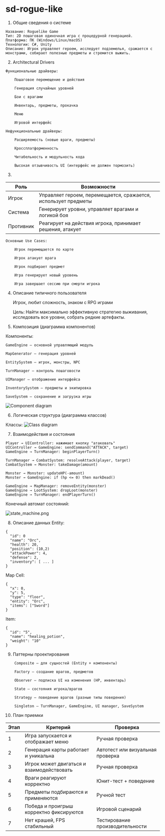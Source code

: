# sd-rogue-like

1. Общие сведения о системе
```
Название: Roguelike Game
Тип: 2D пошаговая одиночная игра с процедурной генерацией.
Платформа: ПК (Windows/Linux/macOS)
Технологии: C#, Unity
Описание: Игрок управляет героем, исследует подземелья, сражается с монстрами, собирает полезные предметы и стремится выжить.
```

2. Architectural Drivers

```
Функциональные драйверы:

    Пошаговое перемещение и действия

    Генерация случайных уровней

    Бои с врагами

    Инвентарь, предметы, прокачка
    
    Меню

    Игровой интерфейс
```
```
Нефункциональные драйверы:

    Расширяемость (новые враги, предметы)

    Кроссплатформенность

    Читабельность и модульность кода

    Высокая отзывчивость UI (интерфейс не должен тормозить)
```
3. 
| Роль          | Возможности                                                       |
|---------------|--------------------------------------------------------------------|
| Игрок         | Управляет героем, перемещается, сражается, использует предметы    |
| Система       | Генерирует уровни, управляет врагами и логикой боя                |
| Противник  | Реагирует на действия игрока, принимает решения, атакует                |

```
Основные Use Cases:

    Игрок перемещается по карте

    Игрок атакует врага

    Игрок подбирает предмет

    Игра генерирует новый уровень

    Игра завершает сессию при смерти игрока
```
4. Описание типичного пользователя

    Игрок, любит сложность, знаком с RPG играми

    Цель: Найти максимально эффективную стратегию выживания, исследовать все уровни, собрать редкие артефакты.

5. Композиция (диаграмма компонентов)

Компоненты:

    GameEngine — основной управляющий модуль

    MapGenerator — генерация уровней

    EntitySystem — игрок, монстры, NPC

    TurnManager — контроль пошаговости

    UIManager — отображение интерфейса

    InventorySystem — предметы и экипировка

    SaveSystem — сохранение и загрузка игры

![Component diagram](https://github.com/lilyreber/sd-rogue-like/blob/main/diagrams/components.png)

6. Логическая структура (диаграмма классов)

Классы:
![Class diagram](https://github.com/lilyreber/sd-rogue-like/blob/main/diagrams/class.png)


7. Взаимодействия и состояния
```
Player → UIController: нажимает кнопку "атаковать"
UIController → GameEngine: sendCommand("ATTACK", target)
GameEngine → TurnManager: beginPlayerTurn()

TurnManager → CombatSystem: resolveAttack(player, target)
CombatSystem → Monster: takeDamage(amount)

Monster → Monster: updateHP(-amount)
Monster → GameEngine: if (hp <= 0) then markDead()

GameEngine → MapManager: removeEntity(monster)
GameEngine → LootSystem: dropLoot(monster)
GameEngine → TurnManager: endPlayerTurn()
```
Конечный автомат состояний:

![state_machine.png](https://github.com/lilyreber/sd-rogue-like/blob/main/diagrams/state_machine.png)


8. Описание данных
Entity:
```
{
  "id": 0
  "name": "Orc",
  "health": 20,
  "position": (10,2)
  "attackPower": 4,
  "defense": 2,
  "inventory": [ ... ]
}
```
Map Cell:
```
{
  "x": 0,
  "y": 5,
  "type": "floor",
  "entity": "Orc",
  "items": ["Sword"]
}
```
Item:
```
{
  "id": "5",
  "name": "healing_potion",
  "weight": "10"
}
```
9. Паттерны проектирования
```
    Composite — для сущностей (Entity + компоненты)

    Factory — создание врагов, предметов

    Observer — подписка UI на изменения (HP, инвентарь)

    State — состояния игрока/врагов

    Strategy — поведение врагов (разные типы поведения)

    Singleton — TurnManager, GameEngine, UI manager, SaveSystem
```

10. План приемки

| Этап | Критерий                                     | Проверка                          |
|------|----------------------------------------------|-----------------------------------|
| 1    | Игра запускается и отображает меню           | Ручная проверка                   |
| 2    | Генерация карты работает и уникальна         | Автотест или визуальная проверка |
| 3    | Игрок может двигаться и взаимодействовать    | Ручная проверка                  |
| 4    | Враги реагируют корректно                    | Юнит-тест + поведение             |
| 5    | Предметы подбираются и применяются           | Ручной тест                       |
| 6    | Победа и проигрыш корректно фиксируются      | Игровой сценарий                  |
| 7    | Нет крашей, FPS стабильный                   | Тестирование производительности   |

